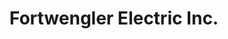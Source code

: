 ---
title: "Fortwengler Electric Inc."
url: /parkers-prairie/fortwengler-electric-inc/
shop: garden machinery
---